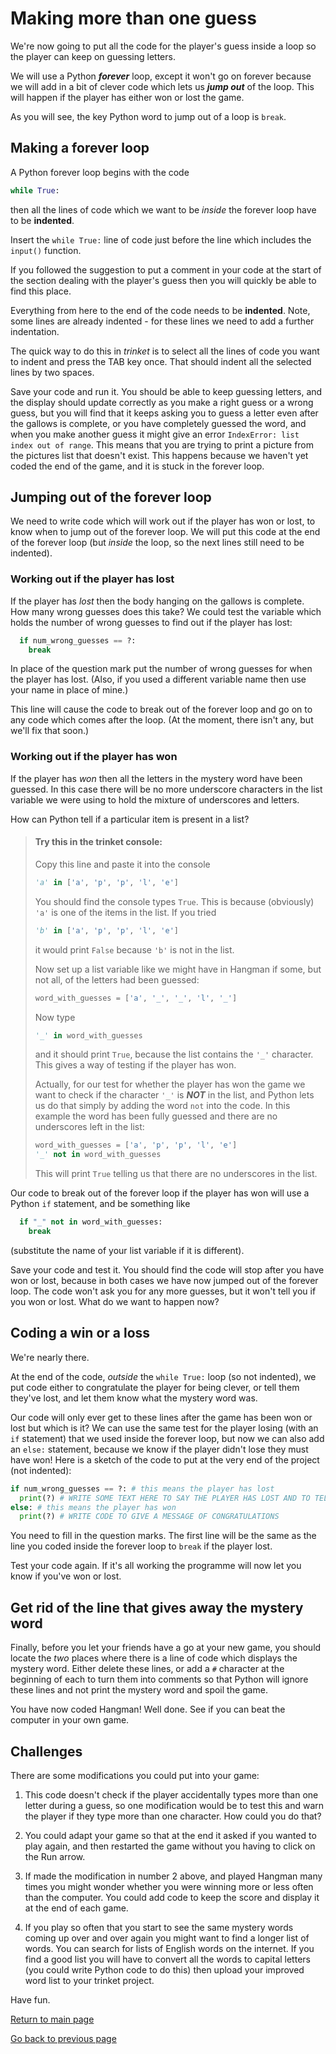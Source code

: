# Making more than one guess

We're now going to put all the code for the player's guess inside a loop so the player can keep on guessing letters.

We will use a Python ***forever*** loop, except it won't go on forever because we will add in a bit of clever code which lets us ***jump out*** of the loop. This will happen if the player has either won or lost the game.

As you will see, the key Python word to jump out of a loop is ```break```.

## Making a forever loop

A Python forever loop begins with the code

```python
while True:
```

then all the lines of code which we want to be *inside* the forever loop have to be **indented**.

Insert the ```while True:``` line of code just before the line which includes the ```input()``` function.

If you followed the suggestion to put a comment in your code at the start of the section dealing with the player's guess then you will quickly be able to find this place.

Everything from here to the end of the code needs to be **indented**. Note, some lines are already indented - for these lines we need to add a further indentation.

The quick way to do this in *trinket* is to select all the lines of code you want to indent and press the TAB key once. That should indent all the selected lines by two spaces.

Save your code and run it. You should be able to keep guessing letters, and the display should update correctly as you make a right guess or a wrong guess, but you will find that it keeps asking you to guess a letter even after the gallows is complete, or you have completely guessed the word, and when you make another guess it might give an error ```IndexError: list index out of range```. This means that you are trying to print a picture from the pictures list that doesn't exist. This happens because we haven't yet coded the end of the game, and it is stuck in the forever loop.

## Jumping out of the forever loop

We need to write code which will work out if the player has won or lost, to know when to jump out of the forever loop. We will put this code at the end of the forever loop (but *inside* the loop, so the next lines still need to be indented).

### Working out if the player has lost

If the player has *lost* then the body hanging on the gallows is complete. How many wrong guesses does this take? We could test the variable which holds the number of wrong guesses to find out if the player has lost:

```python
  if num_wrong_guesses == ?:
    break
```

In place of the question mark put the number of wrong guesses for when the player has lost. (Also, if you used a different variable name then use your name in place of mine.)

This line will cause the code to break out of the forever loop and go on to any code which comes after the loop. (At the moment, there isn't any, but we'll fix that soon.)

### Working out if the player has won

If the player has *won* then all the letters in the mystery word have been guessed. In this case there will be no more underscore characters in the list variable we were using to hold the mixture of underscores and letters.

How can Python tell if a particular item is present in a list?

>#### Try this in the trinket console:
>
>Copy this line and paste it into the console
>
>```python
>'a' in ['a', 'p', 'p', 'l', 'e']
>```
>
>You should find the console types ```True```. This is because (obviously) ```'a'``` is one of the items in the list. If you tried
>
>```python
>'b' in ['a', 'p', 'p', 'l', 'e']
>```
>
>it would print ```False``` because ```'b'``` is not in the list.
>
>Now set up a list variable like we might have in Hangman if some, but not all, of the letters had been guessed:
>
>```python
>word_with_guesses = ['a', '_', '_', 'l', '_']
>```
>
>Now type
>
>```python
>'_' in word_with_guesses
>```
>
>and it should print ```True```, because the list contains the ```'_'``` character. This gives a way of testing if the player has won.
>
>Actually, for our test for whether the player has won the game we want to check if the character ```'_'``` is ***NOT*** in the list, and Python lets us do that simply by adding the word ```not``` into the code. In this example the word has been fully guessed and there are no underscores left in the list:
>
>```python
>word_with_guesses = ['a', 'p', 'p', 'l', 'e']
>'_' not in word_with_guesses
>```
>
> This will print ```True``` telling us that there are no underscores in the list.

Our code to break out of the forever loop if the player has won will use a Python ```if``` statement, and be something like

```python
  if "_" not in word_with_guesses:
    break
```

(substitute the name of your list variable if it is different).

Save your code and test it. You should find the code will stop after you have won or lost, because in both cases we have now jumped out of the forever loop. The code won't ask you for any more guesses, but it won't tell you if you won or lost. What do we want to happen now?

## Coding a win or a loss

We're nearly there.

At the end of the code, *outside* the ```while True:``` loop (so not indented), we put code either to congratulate the player for being clever, or tell them they've lost, and let them know what the mystery word was.

Our code will only ever get to these lines after the game has been won or lost but which is it? We can use the same test for the player losing (with an ```if``` statement) that we used inside the forever loop, but now we can also add an ```else:``` statement, because we know if the player didn't lose they must have won! Here is a sketch of the code to put at the very end of the project (not indented):

```python
if num_wrong_guesses == ?: # this means the player has lost
  print(?) # WRITE SOME TEXT HERE TO SAY THE PLAYER HAS LOST AND TO TELL THEM WHAT THE MYSTERY WORD WAS]
else: # this means the player has won
  print(?) # WRITE CODE TO GIVE A MESSAGE OF CONGRATULATIONS
```

You need to fill in the question marks. The first line will be the same as the line you coded inside the forever loop to ```break``` if the player lost.

Test your code again. If it's all working the programme will now let you know if you've won or lost.

## Get rid of the line that gives away the mystery word

Finally, before you let your friends have a go at your new game, you should locate the *two* places where there is a line of code which displays the mystery word. Either delete these lines, or add a ```#``` character at the beginning of each to turn them into comments so that Python will ignore these lines and not print the mystery word and spoil the game.

You have now coded Hangman! Well done. See if you can beat the computer in your own game.

## Challenges

There are some modifications you could put into your game:

1. This code doesn't check if the player accidentally types more than one letter during a guess, so one modification would be to test this and warn the player if they type more than one character. How could you do that?

2. You could adapt your game so that at the end it asked if you wanted to play again, and then restarted the game without you having to click on the Run arrow.

3. If made the modification in number 2 above, and played Hangman many times you might wonder whether you were winning more or less often than the computer. You could add code to keep the score and display it at the end of each game.

4. If you play so often that you start to see the same mystery words coming up over and over again you might want to find a longer list of words. You can search for lists of English words on the internet. If you find a good list you will have to convert all the words to capital letters (you could write Python code to do this) then upload your improved word list to your trinket project.

Have fun.

[Return to main page](../README.md)

[Go back to previous page](../step03-guessing_a_letter/STEP3.md)
